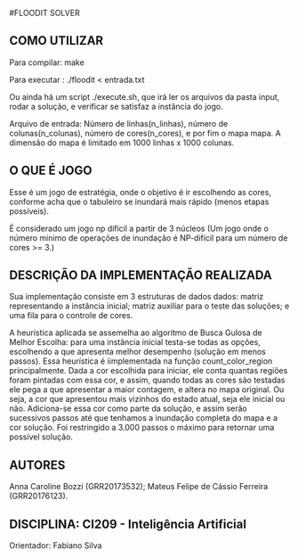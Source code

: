 #FLOODIT SOLVER
## COMO UTILIZAR
Para compilar: make 

Para executar : ./floodit < entrada.txt

Ou ainda há um script ./execute.sh, que irá ler os arquivos da pasta input, rodar a solução, e verificar se satisfaz a instância do jogo.

Arquivo de entrada: Número de linhas(n_linhas), número de colunas(n_colunas), número de cores(n_cores), e por fim o mapa mapa. A dimensão do mapa é limitado em 1000 linhas x 1000 colunas.

## O QUE É JOGO
Esse é um jogo de estratégia, onde o objetivo é ir escolhendo as cores, conforme acha que o tabuleiro se inundará mais rápido (menos etapas possíveis).

É considerado um jogo  np difícil a partir de 3 núcleos (Um jogo onde o número mínimo de operações de inundação é NP-difícil para um número de cores >= 3.) 
 
## DESCRIÇÃO DA IMPLEMENTAÇÃO REALIZADA
Sua implementação consiste em 3 estruturas de dados dados:
matriz representando a instância inicial;
matriz auxiliar para o teste das soluções;
e uma fila para o controle de cores.

A heurística aplicada se assemelha ao algoritmo de Busca Gulosa de Melhor Escolha: para uma instância inicial testa-se todas as opções, escolhendo a que apresenta melhor desempenho (solução em menos passos). Essa heurística é iimplementada na função count_color_region principalmente. Dada a cor escolhida para iniciar, ele conta quantas regiões foram pintadas com essa cor, e assim, quando todas as cores são testadas ele pega a que apresentar a maior contagem, e altera no mapa original. Ou seja, a cor que apresentou mais vizinhos do estado atual, seja ele inicial ou não.
Adiciona-se essa cor como parte da solução, e assim serão sucessivos passos até que tenhamos a inundação completa do mapa e a cor solução.
Foi restringido a 3.000 passos o máximo para retornar uma possível solução.
## AUTORES
Anna Caroline Bozzi (GRR20173532);
Mateus Felipe de Cássio Ferreira (GRR20176123).
## DISCIPLINA: CI209 - Inteligência Artificial
Orientador: Fabiano Silva

